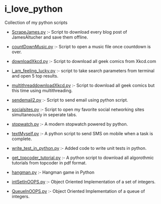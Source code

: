 # i_love_python
   Collection of my python scripts
   
   - [ScrapeJames.py](https://github.com/MayankPratap/i_love_python/blob/master/ScrapeJames.py) :- Script to download every blog post of JamesAltucher and save them offline.

   - [countDownMusic.py](https://github.com/MayankPratap/i_love_python/blob/master/countDownMusic.py) :- Script to open a music file once countdown is over.
   
   - [downloadXkcd.py](https://github.com/MayankPratap/i_love_python/blob/master/downloadXkcd.py) :- Script to download all geek comics from Xkcd.com

   - [i_am_feeling_lucky.py](https://github.com/MayankPratap/i_love_python/blob/master/i_am_feeling_lucky.py) :- script to take search parameters from terminal and open 5 top results.

   - [multithreaddownloadXkcd.py](https://github.com/MayankPratap/i_love_python/blob/master/multithreaddownloadXkcd.py) :- Script to download all geek comics but this time using multithreading.
   
   - [sendemail2.py](https://github.com/MayankPratap/i_love_python/blob/master/sendemail2.py) :- Script to send email using python script.
   
   - [socialsites.py](https://github.com/MayankPratap/i_love_python/blob/master/socialsites.py) :- Script to open my favorite social networking sites simultaneously in seperate tabs.
 
   - [stopwatch.py](https://github.com/MayankPratap/i_love_python/blob/master/stopwatch.py)  :- A modern stopwatch powered by python.
   
   - [textMyself.py](https://github.com/MayankPratap/i_love_python/blob/master/textMyself.py) :- A python script to send SMS on mobile when a task is complete.
   
   - [write_test_in_python.py](https://github.com/MayankPratap/i_love_python/blob/master/write_test_in_python.py)  :- Added code to write unit tests in python. 
   
   - [get_topcoder_tutorial.py](https://github.com/MayankPratap/i_love_python/blob/master/get_topcoder_tutorial.py)  :- A python script to download all algorothmic tutorials from topcoder in pdf format.
   
   - [hangman.py](https://github.com/MayankPratap/i_love_python/blob/master/hangman.py)  :- Hangman game in Python
   
   - [intSetInOOPS.py](https://github.com/MayankPratap/i_love_python/blob/master/intSetInOOPS.py)  :- Object Oriented Implementation of a set of integers.
   
   - [QueueInOOPS.py](https://github.com/MayankPratap/i_love_python/blob/master/QueueInOOPS.py)  :- Object Oriented Implementation of a queue of integers.
   

